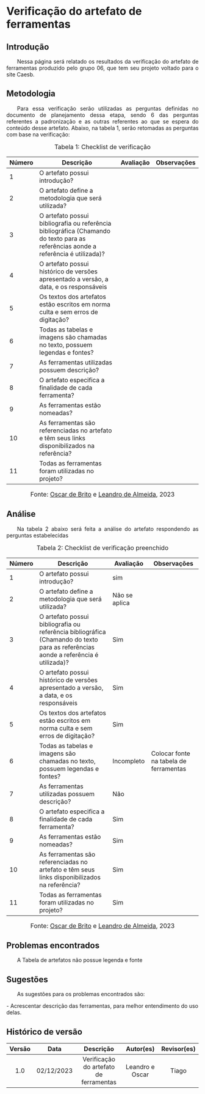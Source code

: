 # Verificação do artefato de ferramentas

## Introdução 
<p align="justify">&emsp;&emsp;Nessa página será relatado os resultados da verificação do artefato de ferramentas produzido pelo grupo 06, que tem seu projeto voltado para o site Caesb.</p>

## Metodologia
<p align="justify">&emsp;&emsp;Para essa verificação serão utilizadas as perguntas definidas no documento de planejamento dessa etapa, sendo 6 das perguntas referentes a padronização e as outras referentes ao que se espera do conteúdo desse artefato. Abaixo, na tabela 1, serão retomadas as perguntas com base na verificação:</p>

<font size="3"><p style="text-align: center"> Tabela 1: Checklist de verificação</p> </font>

<center>

| Número | Descrição | Avaliação | Observações |
|--------|-----------|-----------|-------------|
| 1      | O artefato possui introdução? |  | |
| 2      | O artefato define a metodologia que será utilizada? |  | |
| 3      | O artefato possui bibliografia ou referência bibliográfica (Chamando do texto para as referências aonde a referência é utilizada)? |  | |
| 4      | O artefato possui histórico de versões apresentado a versão, a data, e os responsáveis |  | |
| 5      | Os textos dos artefatos estão escritos em norma culta e sem erros de digitação? |  | |
| 6      | Todas as tabelas e imagens são chamadas no texto, possuem legendas e fontes? |  | |
| 7      | As ferramentas utilizadas possuem descrição? |  | |
| 8      | O artefato especifica a finalidade de cada ferramenta? |  | |
| 9      | As ferramentas estão nomeadas? |  | |
| 10     | As ferramentas são referenciadas no artefato e têm seus links disponibilizados na referência? |  | |
| 11     | Todas as ferramentas foram utilizadas no projeto? |  | |


</center>

<font size="3"><p style="text-align: center"> Fonte: <a href="https://github.com/OscarDeBrito" target="_blanck">Oscar de Brito</a> e <a href="https://github.com/leomitx10" target="_blanck">Leandro de Almeida</a>, 2023</p> </font>

## Análise
<p align="justify">&emsp;&emsp;Na tabela 2 abaixo será feita a análise do artefato respondendo as perguntas estabelecidas</p>

<font size="3"><p style="text-align: center"> Tabela 2: Checklist de verificação preenchido</p> </font>

<center>

| Número | Descrição | Avaliação | Observações |
|--------|-----------|-----------|-------------|
| 1      | O artefato possui introdução? | sim | |
| 2      | O artefato define a metodologia que será utilizada? | Não se aplica | |
| 3      | O artefato possui bibliografia ou referência bibliográfica (Chamando do texto para as referências aonde a referência é utilizada)? | Sim | |
| 4      | O artefato possui histórico de versões apresentado a versão, a data, e os responsáveis | Sim | |
| 5      | Os textos dos artefatos estão escritos em norma culta e sem erros de digitação? | Sim | |
| 6      | Todas as tabelas e imagens são chamadas no texto, possuem legendas e fontes? | Incompleto | Colocar fonte na tabela de ferramentas |
| 7      | As ferramentas utilizadas possuem descrição? | Não | |
| 8      | O artefato especifica a finalidade de cada ferramenta? | Sim | |
| 9      | As ferramentas estão nomeadas? | Sim | |
| 10     | As ferramentas são referenciadas no artefato e têm seus links disponibilizados na referência? | Sim | |
| 11     | Todas as ferramentas foram utilizadas no projeto? | Sim | |

</center>

<font size="3"><p style="text-align: center"> Fonte: <a href="https://github.com/OscarDeBrito" target="_blanck">Oscar de Brito</a> e <a href="https://github.com/leomitx10" target="_blanck">Leandro de Almeida</a>, 2023</p> </font>

## Problemas encontrados
<p align="justify">&emsp;&emsp;A Tabela de artefatos não possue legenda e fonte</p>

## Sugestões
<p align="justify">&emsp;&emsp;As sugestões para os problemas encontrados são:</p>
- Acrescentar descrição das ferramentas, para melhor entendimento do uso delas.

## Histórico de versão

| Versão |    Data    |      Descrição       |  Autor(es) | Revisor(es) |
| :----: | :--------: | :------------------: | :-----: | :-----: |
|  1.0   | 02/12/2023 | Verificação do artefato de ferramentas| Leandro e Oscar | Tiago |
